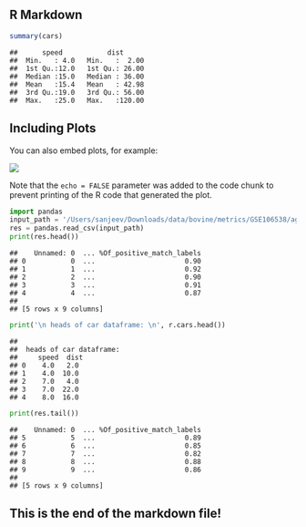 R Markdown
----------

``` r
summary(cars)
```

    ##      speed           dist       
    ##  Min.   : 4.0   Min.   :  2.00  
    ##  1st Qu.:12.0   1st Qu.: 26.00  
    ##  Median :15.0   Median : 36.00  
    ##  Mean   :15.4   Mean   : 42.98  
    ##  3rd Qu.:19.0   3rd Qu.: 56.00  
    ##  Max.   :25.0   Max.   :120.00

Including Plots
---------------

You can also embed plots, for example:

![](rpython_files/figure-markdown_github/pressure-1.png)

Note that the `echo = FALSE` parameter was added to the code chunk to
prevent printing of the R code that generated the plot.

``` python
import pandas
input_path = '/Users/sanjeev/Downloads/data/bovine/metrics/GSE106538/aggregated_GSE106538_metrics.csv'
res = pandas.read_csv(input_path)
print(res.head())
```

    ##    Unnamed: 0  ... %Of_positive_match_labels
    ## 0           0  ...                      0.90
    ## 1           1  ...                      0.92
    ## 2           2  ...                      0.90
    ## 3           3  ...                      0.91
    ## 4           4  ...                      0.87
    ## 
    ## [5 rows x 9 columns]

``` python
print('\n heads of car dataframe: \n', r.cars.head())
```

    ## 
    ##  heads of car dataframe: 
    ##     speed  dist
    ## 0    4.0   2.0
    ## 1    4.0  10.0
    ## 2    7.0   4.0
    ## 3    7.0  22.0
    ## 4    8.0  16.0

``` python
print(res.tail())
```

    ##    Unnamed: 0  ... %Of_positive_match_labels
    ## 5           5  ...                      0.89
    ## 6           6  ...                      0.85
    ## 7           7  ...                      0.82
    ## 8           8  ...                      0.88
    ## 9           9  ...                      0.86
    ## 
    ## [5 rows x 9 columns]


## This is the end of the markdown file!